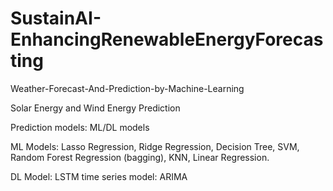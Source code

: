 # SustainAI-EnhancingRenewableEnergyForecasting

Weather-Forecast-And-Prediction-by-Machine-Learning

Solar Energy and Wind Energy Prediction

Prediction models: ML/DL models

ML Models: Lasso Regression, Ridge Regression, Decision Tree, SVM, Random Forest Regression (bagging), KNN, Linear Regression.

DL Model: LSTM
time series model: ARIMA

